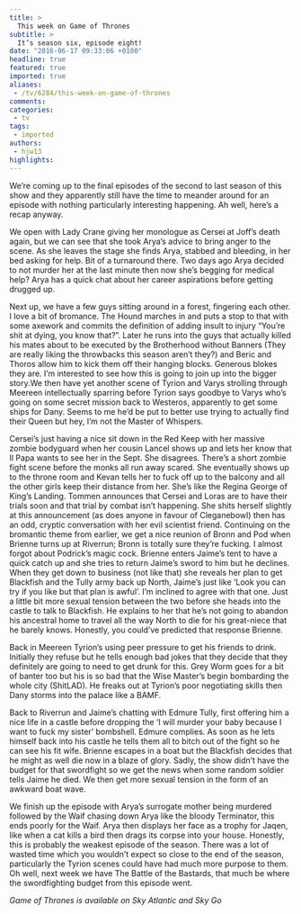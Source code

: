```yaml
---
title: >
  This week on Game of Thrones
subtitle: >
  It’s season six, episode eight!
date: "2016-06-17 09:33:06 +0100"
headline: true
featured: true
imported: true
aliases:
 - /tv/6284/this-week-on-game-of-thrones
comments:
categories:
 - tv
tags:
 - imported
authors:
 - hjw13
highlights:
---
```


We’re coming up to the final episodes of the second to last season of this show and they apparently still have the time to meander around for an episode with nothing particularly interesting happening. Ah well, here’s a recap anyway.

We open with Lady Crane giving her monologue as Cersei at Joff’s death again, but we can see that she took Arya’s advice to bring anger to the scene. As she leaves the stage she finds Arya, stabbed and bleeding, in her bed asking for help. Bit of a turnaround there. Two days ago Arya decided to not murder her at the last minute then now she’s begging for medical help? Arya has a quick chat about her career aspirations before getting drugged up.

Next up, we have a few guys sitting around in a forest, fingering each other. I love a bit of bromance. The Hound marches in and puts a stop to that with some axework and commits the definition of adding insult to injury “You’re shit at dying, you know that?”. Later he runs into the guys that actually killed his mates about to be executed by the Brotherhood without Banners (They are really liking the throwbacks this season aren’t they?) and Beric and Thoros allow him to kick them off their hanging blocks. Generous blokes they are. I’m interested to see how this is going to join up into the bigger story.We then have yet another scene of Tyrion and Varys strolling through Meereen intellectually sparring before Tyrion says goodbye to Varys who’s going on some secret mission back to Westeros, apparently to get some ships for Dany. Seems to me he’d be put to better use trying to actually find their Queen but hey, I’m not the Master of Whispers.

Cersei’s just having a nice sit down in the Red Keep with her massive zombie bodyguard when her cousin Lancel shows up and lets her know that Il Papa wants to see her in the Sept. She disagrees. There’s a short zombie fight scene before the monks all run away scared. She eventually shows up to the throne room and Kevan tells her to fuck off up to the balcony and all the other girls keep their distance from her. She’s like the Regina George of King’s Landing. Tommen announces that Cersei and Loras are to have their trials soon and that trial by combat isn’t happening. She shits herself slightly at this announcement (as does anyone in favour of Cleganebowl) then has an odd, cryptic conversation with her evil scientist friend. Continuing on the bromantic theme from earlier, we get a nice reunion of Bronn and Pod when Brienne turns up at Riverrun; Bronn is totally sure they’re fucking. I almost forgot about Podrick’s magic cock. Brienne enters Jaime’s tent to have a quick catch up and she tries to return Jaime’s sword to him but he declines. When they get down to business (not like that) she reveals her plan to get Blackfish and the Tully army back up North, Jaime’s just like ‘Look you can try if you like but that plan is awful’. I’m inclined to agree with that one. Just a little bit more sexual tension between the two before she heads into the castle to talk to Blackfish. He explains to her that he’s not going to abandon his ancestral home to travel all the way North to die for his great-niece that he barely knows. Honestly, you could’ve predicted that response Brienne.

Back in Meereen Tyrion’s using peer pressure to get his friends to drink. Initially they refuse but he tells enough bad jokes that they decide that they definitely are going to need to get drunk for this. Grey Worm goes for a bit of banter too but his is so bad that the Wise Master’s begin bombarding the whole city (ShitLAD). He freaks out at Tyrion’s poor negotiating skills then Dany storms into the palace like a BAMF.

Back to Riverrun and Jaime’s chatting with Edmure Tully, first offering him a nice life in a castle before dropping the ‘I will murder your baby because I want to fuck my sister’ bombshell. Edmure complies. As soon as he lets himself back into his castle he tells them all to bitch out of the fight so he can see his fit wife. Brienne escapes in a boat but the Blackfish decides that he might as well die now in a blaze of glory. Sadly, the show didn’t have the budget for that swordfight so we get the news when some random soldier tells Jaime he died. We then get more sexual tension in the form of an awkward boat wave.

We finish up the episode with Arya’s surrogate mother being murdered  followed by the Waif chasing down Arya like the bloody Terminator, this ends poorly for the Waif. Arya then displays her face as a trophy for Jaqen, like when a cat kills a bird then drags its corpse into your house. Honestly, this is probably the weakest episode of the season. There was a lot of wasted time which you wouldn’t expect so close to the end of the season, particularly the Tyrion scenes could have had much more purpose to them. Oh well, next week we have The Battle of the Bastards, that much be where the swordfighting budget from this episode went.

_Game of Thrones is available on Sky Atlantic and Sky Go_
